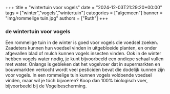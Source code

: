 +++
title = "wintertuin voor vogels"
date = "2024-12-03T21:29:20+00:00"
tags = ["winter","vogels","wintertuin"]
categories = ["algemeen"]
banner = "img/rommelige tuin.jpg"
authors = ["Ruth"]
+++

### de wintertuin voor vogels

Een rommelige tuin in de winter is goed voor vogels die voedsel zoeken. Zaadeters kunnen hun voedsel vinden in uitgebloeide planten, en onder afgevallen blad of mulch kunnen vogels insecten vinden. Ook in de winter hebben vogels water nodig, je kunt bijvoorbeeld een ondiepe schaal vullen met water. Onlangs is gebleken dat het vogelvoer dat in supermarkten en bouwmarkten verkocht wordt veel pesticiden bevat die dodelijk kunnen zijn voor vogels. In een rommelige tuin kunnen vogels voldoende voedsel vinden, maar wil je tóch bijvoeren? Koop dan 100% biologisch voer, bijvoorbeeld bij de Vogelbescherming.



